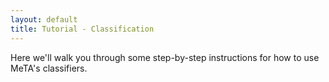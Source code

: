 ```yaml
---
layout: default
title: Tutorial - Classification
---
```


Here we'll walk you through some step-by-step instructions for how to use
MeTA's classifiers.
